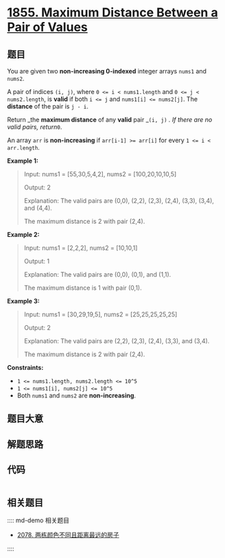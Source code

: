 # [1855. Maximum Distance Between a Pair of Values](https://leetcode.com/problems/maximum-distance-between-a-pair-of-values/)

## 题目

You are given two **non-increasing 0-indexed** integer arrays `nums1`​​​​​​
and `nums2`​​​​​​.

A pair of indices `(i, j)`, where `0 <= i < nums1.length` and `0 <= j <
nums2.length`, is **valid** if both `i <= j` and `nums1[i] <= nums2[j]`. The
**distance** of the pair is `j - i`​​​​.

Return _the **maximum distance** of any **valid** pair _`(i, j)` _. If there
are no valid pairs, return_`0`.

An array `arr` is **non-increasing** if `arr[i-1] >= arr[i]` for every `1 <= i
< arr.length`.

**Example 1:**

> Input: nums1 = [55,30,5,4,2], nums2 = [100,20,10,10,5]
>
> Output: 2
>
> Explanation: The valid pairs are (0,0), (2,2), (2,3), (2,4), (3,3), (3,4), and (4,4).
>
> The maximum distance is 2 with pair (2,4).

**Example 2:**

> Input: nums1 = [2,2,2], nums2 = [10,10,1]
>
> Output: 1
>
> Explanation: The valid pairs are (0,0), (0,1), and (1,1).
>
> The maximum distance is 1 with pair (0,1).

**Example 3:**

> Input: nums1 = [30,29,19,5], nums2 = [25,25,25,25,25]
>
> Output: 2
>
> Explanation: The valid pairs are (2,2), (2,3), (2,4), (3,3), and (3,4).
>
> The maximum distance is 2 with pair (2,4).

**Constraints:**

- `1 <= nums1.length, nums2.length <= 10^5`
- `1 <= nums1[i], nums2[j] <= 10^5`
- Both `nums1` and `nums2` are **non-increasing**.

## 题目大意

## 解题思路

## 代码

```javascript

```

## 相关题目

:::: md-demo 相关题目

- [2078. 两栋颜色不同且距离最远的房子](https://leetcode.com/problems/two-furthest-houses-with-different-colors)

::::
